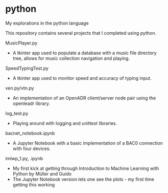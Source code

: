 # python
My explorations in the python language

This repository contains several projects that I completed using python.

MusicPlayer.py

- A tkinter app used to populate a database with a music file directory tree, allows for music collection navigation and playing.

SpeedTypingTest.py

- A tkinter app used to monitor speed and accuracy of typing input.

ven.py/vtn.py

- An implementation of an OpenADR client/server node pair using the openleadr library.

log_test.py

- Playing around with logging and unittest libraries.

bacnet_notebook.ipynb

- A Jupyter Notebook with a basic implementation of a BAC0 connection with four devices.

imlwp_1.py, .ipynb

- My first kick at getting through Introduction to Machine Learning with Python by Müller and Guido
- The Jupyter Notebook version lets one see the plots - my first time getting this working
